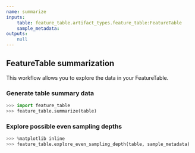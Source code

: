 ```yaml
---
name: summarize
inputs:
    table: feature_table.artifact_types.feature_table:FeatureTable
    sample_metadata:
outputs:
    null
---
```

## FeatureTable summarization

This workflow allows you to explore the data in your FeatureTable.

### Generate table summary data

```python
>>> import feature_table
>>> feature_table.summarize(table)
```

### Explore possible even sampling depths

```python
>>> %matplotlib inline
>>> feature_table.explore_even_sampling_depth(table, sample_metadata)
```

